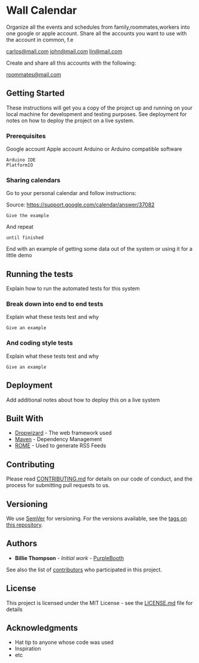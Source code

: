 # Wall Calendar

Organize all the events and schedules from family,roommates,workers into one google or apple account. Share all the
accounts you want to use with the account in common, f.e

carlos@mail.com
john@mail.com
lin@mail.com

Create and share all this accounts with the following:

roommates@mail.com

## Getting Started

These instructions will get you a copy of the project up and running on your local machine for development and testing purposes. See deployment for notes on how to deploy the project on a live system.

### Prerequisites
Google account
Apple account
Arduino or Arduino compatible software

```
Arduino IDE
PlatformIO
```

### Sharing calendars

Go to your personal calendar and follow instructions:

Source: https://support.google.com/calendar/answer/37082
```
Give the example
```

And repeat

```
until finished
```

End with an example of getting some data out of the system or using it for a little demo

## Running the tests

Explain how to run the automated tests for this system

### Break down into end to end tests

Explain what these tests test and why

```
Give an example
```

### And coding style tests

Explain what these tests test and why

```
Give an example
```

## Deployment

Add additional notes about how to deploy this on a live system

## Built With

* [Dropwizard](http://www.dropwizard.io/1.0.2/docs/) - The web framework used
* [Maven](https://maven.apache.org/) - Dependency Management
* [ROME](https://rometools.github.io/rome/) - Used to generate RSS Feeds

## Contributing

Please read [CONTRIBUTING.md](https://gist.github.com/PurpleBooth/b24679402957c63ec426) for details on our code of conduct, and the process for submitting pull requests to us.

## Versioning

We use [SemVer](http://semver.org/) for versioning. For the versions available, see the [tags on this repository](https://github.com/your/project/tags). 

## Authors

* **Billie Thompson** - *Initial work* - [PurpleBooth](https://github.com/PurpleBooth)

See also the list of [contributors](https://github.com/your/project/contributors) who participated in this project.

## License

This project is licensed under the MIT License - see the [LICENSE.md](LICENSE.md) file for details

## Acknowledgments

* Hat tip to anyone whose code was used
* Inspiration
* etc


